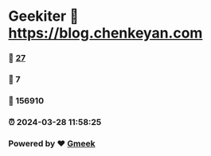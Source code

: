# Geekiter :link: https://blog.chenkeyan.com 
### :page_facing_up: [27](https://blog.chenkeyan.com/tag.html) 
### :speech_balloon: 7 
### :hibiscus: 156910 
### :alarm_clock: 2024-03-28 11:58:25 
### Powered by :heart: [Gmeek](https://github.com/Meekdai/Gmeek)
